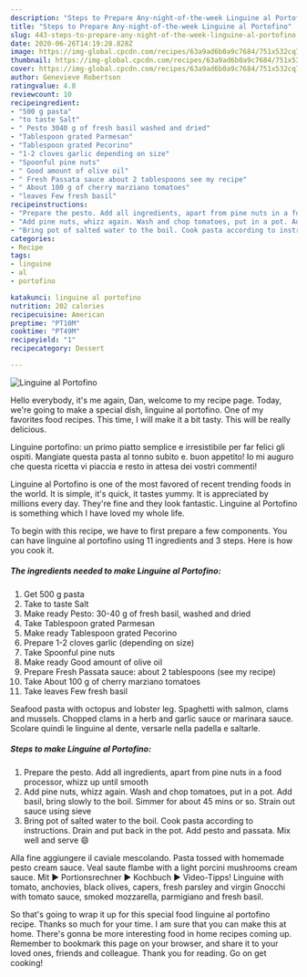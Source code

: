 ```yaml
---
description: "Steps to Prepare Any-night-of-the-week Linguine al Portofino"
title: "Steps to Prepare Any-night-of-the-week Linguine al Portofino"
slug: 443-steps-to-prepare-any-night-of-the-week-linguine-al-portofino
date: 2020-06-26T14:19:28.828Z
image: https://img-global.cpcdn.com/recipes/63a9ad6b0a9c7684/751x532cq70/linguine-al-portofino-recipe-main-photo.jpg
thumbnail: https://img-global.cpcdn.com/recipes/63a9ad6b0a9c7684/751x532cq70/linguine-al-portofino-recipe-main-photo.jpg
cover: https://img-global.cpcdn.com/recipes/63a9ad6b0a9c7684/751x532cq70/linguine-al-portofino-recipe-main-photo.jpg
author: Genevieve Robertson
ratingvalue: 4.8
reviewcount: 10
recipeingredient:
- "500 g pasta"
- "to taste Salt"
- " Pesto 3040 g of fresh basil washed and dried"
- "Tablespoon grated Parmesan"
- "Tablespoon grated Pecorino"
- "1-2 cloves garlic depending on size"
- "Spoonful pine nuts"
- " Good amount of olive oil"
- " Fresh Passata sauce about 2 tablespoons see my recipe"
- " About 100 g of cherry marziano tomatoes"
- "leaves Few fresh basil"
recipeinstructions:
- "Prepare the pesto. Add all ingredients, apart from pine nuts in a food processor, whizz up until smooth"
- "Add pine nuts, whizz again. Wash and chop tomatoes, put in a pot. Add basil, bring slowly to the boil. Simmer for about 45 mins or so. Strain out sauce using sieve"
- "Bring pot of salted water to the boil. Cook pasta according to instructions. Drain and put back in the pot. Add pesto and passata. Mix well and serve 😄"
categories:
- Recipe
tags:
- linguine
- al
- portofino

katakunci: linguine al portofino 
nutrition: 202 calories
recipecuisine: American
preptime: "PT10M"
cooktime: "PT49M"
recipeyield: "1"
recipecategory: Dessert

---
```



![Linguine al Portofino](https://img-global.cpcdn.com/recipes/63a9ad6b0a9c7684/751x532cq70/linguine-al-portofino-recipe-main-photo.jpg)

Hello everybody, it's me again, Dan, welcome to my recipe page. Today, we're going to make a special dish, linguine al portofino. One of my favorites food recipes. This time, I will make it a bit tasty. This will be really delicious.

Linguine portofino: un primo piatto semplice e irresistibile per far felici gli ospiti. Mangiate questa pasta al tonno subito e. buon appetito! Io mi auguro che questa ricetta vi piaccia e resto in attesa dei vostri commenti!

Linguine al Portofino is one of the most favored of recent trending foods in the world. It is simple, it's quick, it tastes yummy. It is appreciated by millions every day. They're fine and they look fantastic. Linguine al Portofino is something which I have loved my whole life.


To begin with this recipe, we have to first prepare a few components. You can have linguine al portofino using 11 ingredients and 3 steps. Here is how you cook it.

<!--inarticleads1-->

##### The ingredients needed to make Linguine al Portofino:

1. Get 500 g pasta
1. Take to taste Salt
1. Make ready  Pesto: 30-40 g of fresh basil, washed and dried
1. Take Tablespoon grated Parmesan
1. Make ready Tablespoon grated Pecorino
1. Prepare 1-2 cloves garlic (depending on size)
1. Take Spoonful pine nuts
1. Make ready  Good amount of olive oil
1. Prepare  Fresh Passata sauce: about 2 tablespoons (see my recipe)
1. Take  About 100 g of cherry marziano tomatoes
1. Take leaves Few fresh basil


Seafood pasta with octopus and lobster leg. Spaghetti with salmon, clams and mussels. Chopped clams in a herb and garlic sauce or marinara sauce. Scolare quindi le linguine al dente, versarle nella padella e saltarle. 

<!--inarticleads2-->

##### Steps to make Linguine al Portofino:

1. Prepare the pesto. Add all ingredients, apart from pine nuts in a food processor, whizz up until smooth
1. Add pine nuts, whizz again. Wash and chop tomatoes, put in a pot. Add basil, bring slowly to the boil. Simmer for about 45 mins or so. Strain out sauce using sieve
1. Bring pot of salted water to the boil. Cook pasta according to instructions. Drain and put back in the pot. Add pesto and passata. Mix well and serve 😄


Alla fine aggiungere il caviale mescolando. Pasta tossed with homemade pesto cream sauce. Veal saute flambe with a light porcini mushrooms cream sauce. Mit ► Portionsrechner ► Kochbuch ► Video-Tipps! Linguine with tomato, anchovies, black olives, capers, fresh parsley and virgin Gnocchi with tomato sauce, smoked mozzarella, parmigiano and fresh basil. 

So that's going to wrap it up for this special food linguine al portofino recipe. Thanks so much for your time. I am sure that you can make this at home. There's gonna be more interesting food in home recipes coming up. Remember to bookmark this page on your browser, and share it to your loved ones, friends and colleague. Thank you for reading. Go on get cooking!
